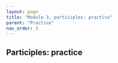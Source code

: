 ```yaml
---
layout: page
title: "Module 3, participles: practice"
parent: "Practice"
nav_order: 3
---
```


## Participles: practice